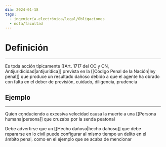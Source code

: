 ```yaml
---
dia: 2024-01-18
tags:
  - ingeniería-electrónica/legal/Obligaciones
  - nota/facultad
---
```

# Definición
---
Es toda acción típicamente [[Art. 1717 del CC y CN, Antijuridicidad|antijurídica]] prevista en la [[Código Penal de la Nación|ley penal]] que produce un resultado dañoso debido a que el agente ha obrado con falta en el deber de previsión, cuidado, diligencia, prudencia

## Ejemplo
---
Quien conduciendo a excesiva velocidad causa la muerte a una [[Persona humana|persona]] que cruzaba por la senda peatonal

Debe advertirse que un [[Hecho dañoso|hecho dañoso]] que debe repararse en lo civil puede configurar al mismo tiempo un delito en el ámbito penal, como en el ejemplo que se acaba de mencionar